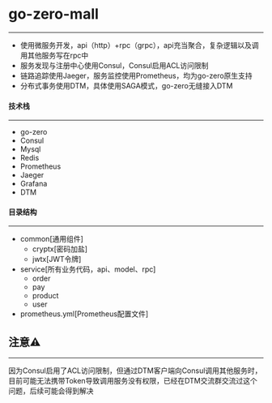 # go-zero-mall

---


- 使用微服务开发，api（http）+rpc（grpc），api充当聚合，复杂逻辑以及调用其他服务写在rpc中
- 服务发现与注册中心使用Consul，Consul启用ACL访问限制
- 链路追踪使用Jaeger，服务监控使用Prometheus，均为go-zero原生支持
- 分布式事务使用DTM，具体使用SAGA模式，go-zero无缝接入DTM

#### 技术栈

---

- go-zero
- Consul
- Mysql
- Redis
- Prometheus
- Jaeger
- Grafana
- DTM

#### 目录结构

---

- common[通用组件]
  - cryptx[密码加盐]
  - jwtx[JWT令牌]
- service[所有业务代码，api、model、rpc]
  - order
  - pay
  - product
  - user
- prometheus.yml[Prometheus配置文件]

## 注意⚠️

---

因为Consul启用了ACL访问限制，但通过DTM客户端向Consul调用其他服务时，目前可能无法携带Token导致调用服务没有权限，已经在DTM交流群交流过这个问题，后续可能会得到解决
